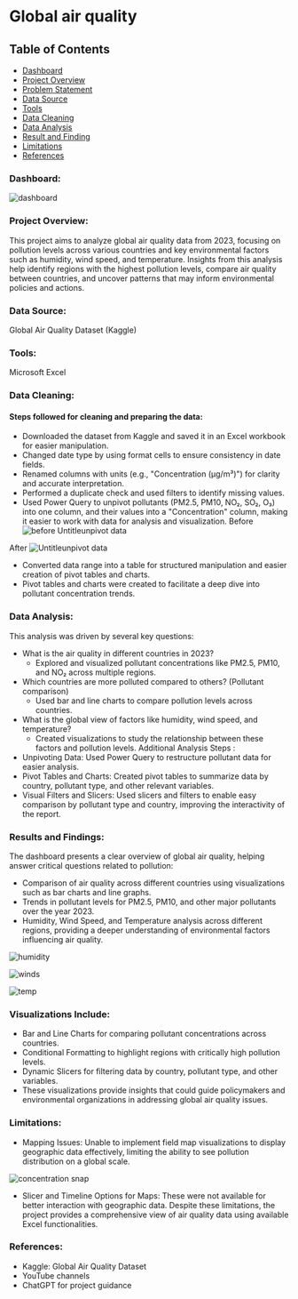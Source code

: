 # Global air quality

## Table of Contents

 - [Dashboard](#Dashboard)
 - [Project Overview](#Project-Overview)  
 - [Problem Statement](#Problem-Statement)
 - [Data Source](#Data-Source)
 - [Tools](#Tools)
 - [Data Cleaning](#Data-Cleaning)
 - [Data Analysis](#Data-Analysis)
 - [Result and Finding](#Result-and-Finding) 
 - [Limitations](#Limitations)
 - [References](#References)

### Dashboard: 
![dashboard](https://github.com/user-attachments/assets/ad116166-774e-4e56-835d-599adc3fcb6e)

### Project Overview:
This project aims to analyze global air quality data from 2023, focusing on pollution levels across various countries and key environmental factors such as humidity, wind speed, and temperature. Insights from this analysis help identify regions with the highest pollution levels, compare air quality between countries, and uncover patterns that may inform environmental policies and actions.

### Data Source:
Global Air Quality Dataset (Kaggle)
### Tools:
Microsoft Excel
### Data Cleaning:
#### Steps followed for cleaning and preparing the data:

 - Downloaded the dataset from Kaggle and saved it in an Excel workbook for easier manipulation.
 - Changed date type by using format cells to ensure consistency in date fields.
 - Renamed columns with units (e.g., "Concentration (µg/m³)") for clarity and accurate interpretation.
 - Performed a duplicate check and used filters to identify missing values.
 - Used Power Query to unpivot pollutants (PM2.5, PM10, NO₂, SO₂, O₃) into one column, and their values into a "Concentration" column, making it easier to work with data for analysis and visualization.
 Before 
 ![before Untitleunpivot data](https://github.com/user-attachments/assets/60e5dc4d-1bc1-4452-b3a9-761411cb9f74) 

 After
 ![Untitleunpivot data](https://github.com/user-attachments/assets/54835d0b-6e74-4369-b729-0504e8c2dc9f)

 - Converted data range into a table for structured manipulation and easier creation of pivot tables and charts.
 - Pivot tables and charts were created to facilitate a deep dive into pollutant concentration trends.
### Data Analysis:
This analysis was driven by several key questions:

 - What is the air quality in different countries in 2023?
    - Explored and visualized pollutant concentrations like PM2.5, PM10, and NO₂ across multiple regions.
 - Which countries are more polluted compared to others? (Pollutant comparison)
    - Used bar and line charts to compare pollution levels across countries.
 - What is the global view of factors like humidity, wind speed, and temperature?
   - Created visualizations to study the relationship between these factors and pollution levels.
Additional Analysis Steps :
 - Unpivoting Data: Used Power Query to restructure pollutant data for easier analysis.
 - Pivot Tables and Charts: Created pivot tables to summarize data by country, pollutant type, and other relevant variables.
 - Visual Filters and Slicers: Used slicers and filters to enable easy comparison by pollutant type and country, improving the interactivity of the report.

### Results and Findings:
The dashboard presents a clear overview of global air quality, helping answer critical questions related to pollution:

 - Comparison of air quality across different countries using visualizations such as bar charts and line graphs.
 - Trends in pollutant levels for PM2.5, PM10, and other major pollutants over the year 2023.
 - Humidity, Wind Speed, and Temperature analysis across different regions, providing a deeper understanding of environmental factors influencing air quality.

 ![humidity](https://github.com/user-attachments/assets/9d82ecc0-9617-4557-accf-7c7cd384d301)


 ![winds](https://github.com/user-attachments/assets/5e7e46e0-4619-4dc2-9dff-8c73abf64af6)


 ![temp](https://github.com/user-attachments/assets/e69303ee-34f6-4de4-b545-b5ffeac42baf)
 

### Visualizations Include:
- Bar and Line Charts for comparing pollutant concentrations across countries.
- Conditional Formatting to highlight regions with critically high pollution levels.
- Dynamic Slicers for filtering data by country, pollutant type, and other variables.
- These visualizations provide insights that could guide policymakers and environmental organizations in addressing global air quality issues.

### Limitations:
- Mapping Issues: Unable to implement field map visualizations to display geographic data effectively, limiting the ability to see pollution distribution on a global scale.


![concentration snap](https://github.com/user-attachments/assets/6ea39e3c-58bf-42e4-a29c-59e05a0c4eab)

- Slicer and Timeline Options for Maps: These were not available for better interaction with geographic data.
Despite these limitations, the project provides a comprehensive view of air quality data using available Excel functionalities.

### References:
- Kaggle: Global Air Quality Dataset
- YouTube channels
- ChatGPT for project guidance
